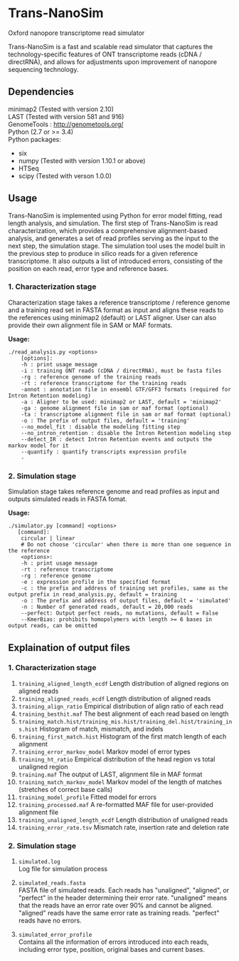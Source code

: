 # Trans-NanoSim
Oxford nanopore transcriptome read simulator

Trans-NanoSim is a fast and scalable read simulator that captures the technology-specific features of ONT transcriptome reads (cDNA / directRNA), and allows for adjustments upon improvement of nanopore sequencing technology.  

## Dependencies
minimap2 (Tested with version 2.10)  
LAST (Tested with version 581 and 916)  
GenomeTools : http://genometools.org/  
Python (2.7 or >= 3.4)  
Python packages:  
* six  
* numpy (Tested with version 1.10.1 or above)
* HTSeq  
* scipy (Tested with verson 1.0.0)

## Usage
Trans-NanoSim is implemented using Python for error model fitting, read length analysis, and simulation. The first step of Trans-NanoSim is read characterization, which provides a comprehensive alignment-based analysis, and generates a set of read profiles serving as the input to the next step, the simulation stage. The simulation tool uses the model built in the previous step to produce in silico reads for a given reference transcriptome. It also outputs a list of introduced errors, consisting of the position on each read, error type and reference bases.

### 1. Characterization stage  
Characterization stage takes a reference transcriptome / reference genome and a training read set in FASTA format as input and aligns these reads to the references using minimap2 (default) or LAST aligner. User can also provide their own alignment file in SAM or MAF formats.  

__Usage:__  
```
./read_analysis.py <options>  
    [options]:  
    -h : print usage message  
    -i : training ONT reads (cDNA / directRNA), must be fasta files  
    -rg : reference genome of the training reads  
    -rt : reference transcriptome for the training reads
    -annot : annotation file in ensembl GTF/GFF3 formats (required for Intron Retention modeling)  
    -a : Aligner to be used: minimap2 or LAST, default = 'minimap2' 
    -ga : genome alignment file in sam or maf format (optional)
    -ta : transcriptome alignment file in sam or maf format (optional)  
    -o : The prefix of output files, default = 'training'  
    --no_model_fit : disable the modeling fitting step  
    --no_intron_retention : disable the Intron Retention modeling step  
    --detect_IR : detect Intron Retention events and outputs the markov model for it  
    --quantify : quantify transcripts expression profile
    -
```

### 2. Simulation stage  
Simulation stage takes reference genome and read profiles as input and outputs simulated reads in FASTA fomat.  

__Usage:__  
```
./simulator.py [command] <options>  
   [command]:  
    circular | linear  
    # Do not choose 'circular' when there is more than one sequence in the reference  
    <options>:  
    -h : print usage message
    -rt : reference transcriptome
    -rg : reference genome
    -e : expression profile in the specified format  
    -c : the prefix and address of training set profiles, same as the output prefix in read_analysis.py, default = training  
    -o : The prefix and address of output files, default = 'simulated'  
    -n : Number of generated reads, default = 20,000 reads  
    --perfect: Output perfect reads, no mutations, default = False  
    --KmerBias: prohibits homopolymers with length >= 6 bases in output reads, can be omitted  
```


## Explaination of output files  
### 1. Characterization stage
1. `training_aligned_length_ecdf` Length distribution of aligned regions on aligned reads  
2. `training_aligned_reads_ecdf` Length distribution of aligned reads  
3. `training_align_ratio` Empirical distribution of align ratio of each read  
4. `training_besthit.maf` The best alignment of each read based on length  
5. `training_match.hist/training_mis.hist/training_del.hist/training_ins.hist` Histogram of match, mismatch, and indels  
6. `training_first_match.hist` Histogram of the first match length of each alignment  
7. `training_error_markov_model` Markov model of error types  
8. `training_ht_ratio` Empirical distribution of the head region vs total unaligned region  
9. `training.maf` The output of LAST, alignment file in MAF format  
10. `training_match_markov_model` Markov model of the length of matches (stretches of correct base calls)  
11. `training_model_profile` Fitted model for errors  
12. `training_processed.maf` A re-formatted MAF file for user-provided alignment file  
13. `training_unaligned_length_ecdf` Length distribution of unaligned reads  
14. `training_error_rate.tsv` Mismatch rate, insertion rate and deletion rate

### 2. Simulation stage  
1. `simulated.log`  
  Log file for simulation process  
  
2. `simulated_reads.fasta`  
  FASTA file of simulated reads. Each reads has "unaligned", "aligned", or "perfect" in the header determining their error rate. "unaligned" means that the reads have an error rate over 90% and cannot be aligned. "aligned" reads have the same error rate as training reads. "perfect" reads have no errors.  
  
3. `simulated_error_profile`  
  Contains all the information of errors introduced into each reads, including error type, position, original bases and current bases. 
